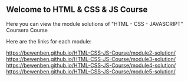 ## Welcome to HTML & CSS & JS Course

Here you can view the module solutions of "HTML - CSS - JAVASCRIPT" Coursera Course

Here are the links for each module:

https://bewenben.github.io/HTML-CSS-JS-Course/module2-solution/
https://bewenben.github.io/HTML-CSS-JS-Course/module3-solution/
https://bewenben.github.io/HTML-CSS-JS-Course/module4-solution/
https://bewenben.github.io/HTML-CSS-JS-Course/module5-solution/

